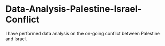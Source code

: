 # Data-Analysis-Palestine-Israel-Conflict
I have performed data analysis on the on-going conflict between Palestine and Israel. 
